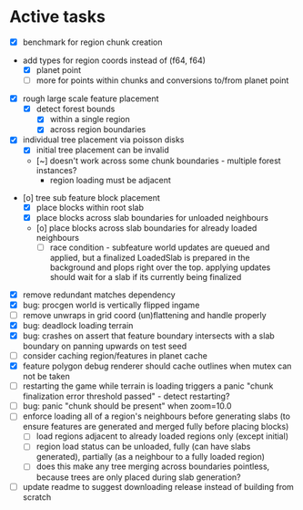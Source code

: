 # Active tasks

* [X] benchmark for region chunk creation
* add types for region coords instead of (f64, f64)
	* [X] planet point
	* [ ] more for points within chunks and conversions to/from planet point
* [X] rough large scale feature placement
	* [X] detect forest bounds
		* [X] within a single region
		* [X] across region boundaries
* [X] individual tree placement via poisson disks
	* [X] initial tree placement can be invalid
	* [~] doesn't work across some chunk boundaries - multiple forest instances?
		* region loading must be adjacent
* [o] tree sub feature block placement
	* [X] place blocks within root slab
	* [X] place blocks across slab boundaries for unloaded neighbours
	* [o] place blocks across slab boundaries for already loaded neighbours
		* [ ] race condition - subfeature world updates are queued and applied, but a finalized LoadedSlab is prepared in the background and plops right over the top. applying updates should wait for a slab if its currently being finalized
* [X] remove redundant matches dependency
* [X] bug: procgen world is vertically flipped ingame
* [ ] remove unwraps in grid coord (un)flattening and handle properly
* [X] bug: deadlock loading terrain
* [X] bug: crashes on assert that feature boundary intersects with a slab boundary on panning upwards on test seed
* [ ] consider caching region/features in planet cache
* [X] feature polygon debug renderer should cache outlines when mutex can not be taken
* [ ] restarting the game while terrain is loading triggers a panic "chunk finalization error threshold passed" - detect restarting?
* [ ] bug: panic "chunk should be present" when zoom=10.0
* [ ] enforce loading all of a region's neighbours before generating slabs (to ensure features are generated and merged fully before placing blocks)
	* [ ] load regions adjacent to already loaded regions only (except initial)
	* [ ] region load status can be unloaded, fully (can have slabs generated), partially (as a neighbour to a fully loaded region)
	* [ ] does this make any tree merging across boundaries pointless, because trees are only placed during slab generation?
* [ ] update readme to suggest downloading release instead of building from scratch
